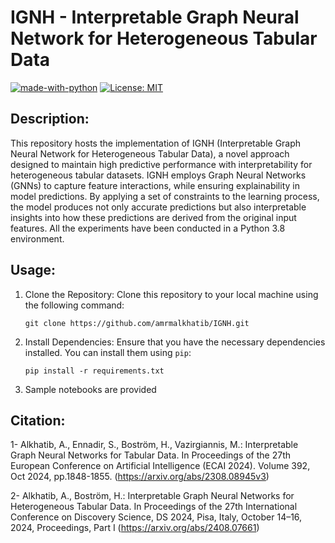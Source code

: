 # **IGNH - Interpretable Graph Neural Network for Heterogeneous Tabular Data**
[![made-with-python](https://img.shields.io/badge/Made%20with-Python-red.svg)](#python)
[![License: MIT](https://img.shields.io/badge/License-MIT-yellow.svg)](https://opensource.org/licenses/MIT) 

## **Description:**
This repository hosts the implementation of IGNH (Interpretable Graph Neural Network for Heterogeneous Tabular Data), a novel approach designed to maintain high predictive performance with interpretability for heterogeneous tabular datasets. IGNH employs Graph Neural Networks (GNNs) to capture feature interactions, while ensuring explainability in model predictions. By applying a set of constraints to the learning process, the model produces not only accurate predictions but also interpretable insights into how these predictions are derived from the original input features. All the experiments have been conducted in a Python 3.8 environment.
## **Usage:**
1. Clone the Repository: Clone this repository to your local machine using the following command:
   ```
   git clone https://github.com/amrmalkhatib/IGNH.git
   ```
2. Install Dependencies: Ensure that you have the necessary dependencies installed. You can install them using `pip`:
   ```
   pip install -r requirements.txt
   ```
3. Sample notebooks are provided



## **Citation:**
1- Alkhatib, A., Ennadir, S., Boström, H., Vazirgiannis, M.: Interpretable Graph Neural Networks for Tabular Data. In Proceedings of the 27th European Conference on Artificial Intelligence (ECAI 2024). Volume 392, Oct 2024, pp.1848-1855. (https://arxiv.org/abs/2308.08945v3)

2- Alkhatib, A., Boström, H.: Interpretable Graph Neural Networks for Heterogeneous Tabular Data. In Proceedings of the 27th International Conference on Discovery Science, DS 2024, Pisa, Italy, October 14–16, 2024, Proceedings, Part I (https://arxiv.org/abs/2408.07661)
